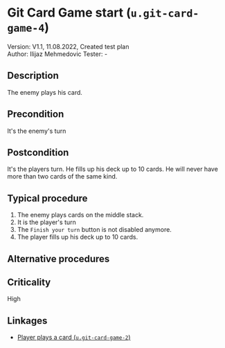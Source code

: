 # Git Card Game start (`u.git-card-game-4`)

Version: V1.1, 11.08.2022, Created test plan \
Author: Ilijaz Mehmedovic
Tester: -

## Description

The enemy plays his card.

## Precondition

It's the enemy's turn

## Postcondition

It's the players turn. He fills up his deck up to 10 cards. He will never have more than two cards of the same kind.

## Typical procedure

1. The enemy plays cards on the middle stack.
2. It is the player's turn
3. The `Finish your turn` button is not disabled anymore.
4. The player fills up his deck up to 10 cards.

## Alternative procedures

## Criticality

High

## Linkages

- [Player plays a card (`u.git-card-game-2`)](u-git-card-game-2-player-plays-a-card.md)
